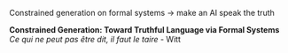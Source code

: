 Constrained generation on formal systems -> make an AI speak the truth

**Constrained Generation: Toward Truthful Language via Formal Systems**
 *Ce qui ne peut pas être dit, il faut le taire* - Witt
